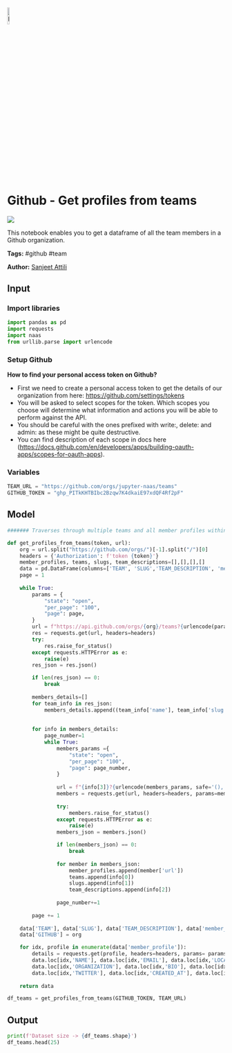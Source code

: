 #### <img width="10%" alt="Naas" src="https://landen.imgix.net/jtci2pxwjczr/assets/5ice39g4.png?w=160"/>

# Github - Get profiles from teams
<a href="https://app.naas.ai/user-redirect/naas/downloader?url=https://raw.githubusercontent.com/jupyter-naas/awesome-notebooks/master/Github/Github_Get_profiles_from_teams.ipynb" target="_parent"><img src="https://naasai-public.s3.eu-west-3.amazonaws.com/open_in_naas.svg"/></a>

This notebook enables you to get a dataframe of all the team members in a Github organization.

**Tags:** #github #team

**Author:** [Sanjeet Attili](https://www.linkedin.com/in/sanjeet-attili-760bab190/)

## Input

### Import libraries


```python
import pandas as pd
import requests
import naas
from urllib.parse import urlencode
```

### Setup Github

**How to find your personal access token on Github?** 
- First we need to create a personal access token to get the details of our organization from here: https://github.com/settings/tokens
- You will be asked to select scopes for the token. Which scopes you choose will determine what information and actions you will be able to perform against the API. 
- You should be careful with the ones prefixed with write:, delete: and admin: as these might be quite destructive. 
- You can find description of each scope in docs here (https://docs.github.com/en/developers/apps/building-oauth-apps/scopes-for-oauth-apps).


### Variables


```python
TEAM_URL = "https://github.com/orgs/jupyter-naas/teams"
GITHUB_TOKEN = "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"
```

## Model


```python
####### Traverses through multiple teams and all member profiles within each team #########

def get_profiles_from_teams(token, url):
    org = url.split("https://github.com/orgs/")[-1].split("/")[0]
    headers = {'Authorization': f'token {token}'}
    member_profiles, teams, slugs, team_descriptions=[],[],[],[]
    data = pd.DataFrame(columns=['TEAM', 'SLUG','TEAM_DESCRIPTION', 'member_profile','GITHUB'])
    page = 1
    
    while True:
        params = {
            "state": "open",
            "per_page": "100",
            "page": page,
        }
        url = f"https://api.github.com/orgs/{org}/teams?{urlencode(params, safe='(),')}"
        res = requests.get(url, headers=headers)
        try:
            res.raise_for_status()
        except requests.HTTPError as e:
            raise(e)
        res_json = res.json()

        if len(res_json) == 0:
            break
        
        members_details=[]
        for team_info in res_json:
            members_details.append((team_info['name'], team_info['slug'], team_info['description'], team_info['members_url'].strip("{/member}")))
        
        
        for info in members_details:
            page_number=1
            while True:
                members_params ={
                    "state": "open",
                    "per_page": "100",
                    "page": page_number,
                }
                
                url = f"{info[3]}?{urlencode(members_params, safe='(),')}"
                members = requests.get(url, headers=headers, params=members_params)
                
                try:
                    members.raise_for_status()
                except requests.HTTPError as e:
                    raise(e)
                members_json = members.json()

                if len(members_json) == 0:
                    break
                
                for member in members_json:
                    member_profiles.append(member['url'])
                    teams.append(info[0])
                    slugs.append(info[1])
                    team_descriptions.append(info[2])
                
                page_number+=1
        
        page += 1
    
    data['TEAM'], data['SLUG'], data['TEAM_DESCRIPTION'], data['member_profile'] = teams, slugs, team_descriptions, member_profiles     
    data['GITHUB'] = org

    for idx, profile in enumerate(data['member_profile']):
        details = requests.get(profile, headers=headers, params= params).json()
        data.loc[idx,'NAME'], data.loc[idx,'EMAIL'], data.loc[idx,'LOCATION'] = details['name'], details['email'], details['location']
        data.loc[idx,'ORGANIZATION'], data.loc[idx,'BIO'], data.loc[idx,'LOGIN_NAME'] = details['company'], details['bio'], details['login']
        data.loc[idx,'TWITTER'], data.loc[idx,'CREATED_AT'], data.loc[idx,'UPDATED_AT'] = details['twitter_username'], details['created_at'], details['updated_at']    
        
    return data

df_teams = get_profiles_from_teams(GITHUB_TOKEN, TEAM_URL)
```

## Output


```python
print(f'Dataset size -> {df_teams.shape}')
df_teams.head(25)
```


```python

```
